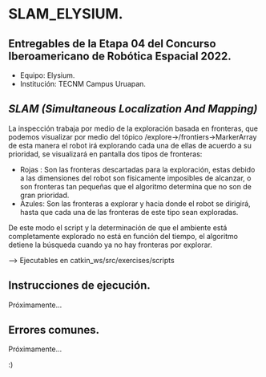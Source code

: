 # SLAM_ELYSIUM.
## Entregables de la Etapa 04 del Concurso Iberoamericano de Robótica Espacial 2022.
- Equipo: Elysium.
- Institución: TECNM Campus Uruapan.
## _SLAM (Simultaneous Localization And Mapping)_
La inspección trabaja por medio de la exploración basada en fronteras, que podemos visualizar por medio del tópico /explore→/frontiers→MarkerArray de esta manera el robot irá explorando cada una de ellas de acuerdo a su prioridad, se visualizará en pantalla dos tipos de fronteras: 
* Rojas : Son las fronteras descartadas para la exploración, estas debido a las dimensiones del robot son físicamente imposibles de alcanzar, o son fronteras tan pequeñas que el algoritmo determina que no son de gran prioridad.
* Azules: Son las fronteras a explorar y hacia donde el robot se dirigirá, hasta que cada una de las fronteras de este tipo sean exploradas.

De este modo el script y la determinación de que el ambiente está completamente explorado no está en función del tiempo, el algoritmo detiene la búsqueda cuando ya no hay fronteras por explorar. 

--> Ejecutables en catkin_ws/src/exercises/scripts

## Instrucciones de ejecución.
Próximamente… 
## Errores comunes.
Próximamente... 

:)
